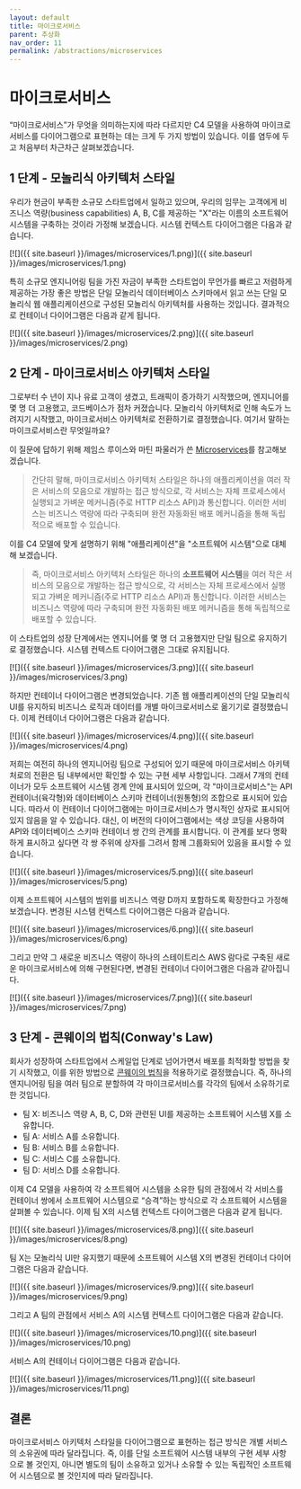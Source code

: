 ```yaml
---
layout: default
title: 마이크로서비스
parent: 추상화
nav_order: 11
permalink: /abstractions/microservices
---
```


# 마이크로서비스

“마이크로서비스”가 무엇을 의미하는지에 따라 다르지만 C4 모델을 사용하여 마이크로서비스를 다이어그램으로 표현하는 데는 크게 두 가지 방법이 있습니다. 이를 염두에 두고 처음부터 차근차근 살펴보겠습니다.

## 1 단계 - 모놀리식 아키텍처 스타일

<!--"비즈니스 기능(business function)"과 구분되어야 하기 때문에 "비즈니스 역량(business capabilities))으로 번역하였습니다. 또한 비즈니스 모델과 관련된 글들에서 "비즈니스 역량"으로 번역되고 있었습니다.
참고: https://bizzdesign.com/blog/why-business-capabilities-are-key-in-business-architecture/-->

우리가 현금이 부족한 소규모 스타트업에서 일하고 있으며, 우리의 임무는 고객에게 비즈니스 역량(business capabilities) A, B, C를 제공하는 "X"라는 이름의 소프트웨어 시스템을 구축하는 것이라 가정해 보겠습니다. 시스템 컨텍스트 다이어그램은 다음과 같습니다.

[![]({{ site.baseurl }}/images/microservices/1.png)]({{ site.baseurl }}/images/microservices/1.png)

특히 소규모 엔지니어링 팀을 가진 자금이 부족한 스타트업이 무언가를 빠르고 저렴하게 제공하는 가장 좋은 방법은 단일 모놀리식 데이터베이스 스키마에서 읽고 쓰는 단일 모놀리식 웹 애플리케이션으로 구성된 모놀리식 아키텍처를 사용하는 것입니다. 결과적으로 컨테이너 다이어그램은 다음과 같게 됩니다.

[![]({{ site.baseurl }}/images/microservices/2.png)]({{ site.baseurl }}/images/microservices/2.png)

## 2 단계 - 마이크로서비스 아키텍처 스타일

그로부터 수 년이 지나 유료 고객이 생겼고, 트래픽이 증가하기 시작했으며, 엔지니어를 몇 명 더 고용했고, 코드베이스가 점차 커졌습니다. 모놀리식 아키텍처로 인해 속도가 느려지기 시작했고, 마이크로서비스 아키텍처로 전환하기로 결정했습니다. 여기서 말하는 마이크로서비스란 무엇일까요?

이 질문에 답하기 위해 제임스 루이스와 마틴 파울러가 쓴 [Microservices](https://martinfowler.com/articles/microservices.html)를 참고해보겠습니다.

> 간단히 말해, 마이크로서비스 아키텍처 스타일은 하나의 애플리케이션을 여러 작은 서비스의 모음으로 개발하는 접근 방식으로, 각 서비스는 자체 프로세스에서 실행되고 가벼운 메커니즘(주로 HTTP 리소스 API)과 통신합니다. 이러한 서비스는 비즈니스 역량에 따라 구축되며 완전 자동화된 배포 메커니즘을 통해 독립적으로 배포할 수 있습니다.

이를 C4 모델에 맞게 설명하기 위해 "애플리케이션"을 "소프트웨어 시스템"으로 대체해 보겠습니다.

> 즉, 마이크로서비스 아키텍처 스타일은 하나의 **소프트웨어 시스템**을 여러 작은 서비스의 모음으로 개발하는 접근 방식으로, 각 서비스는 자체 프로세스에서 실행되고 가벼운 메커니즘(주로 HTTP 리소스 API)과 통신합니다. 이러한 서비스는 비즈니스 역량에 따라 구축되며 완전 자동화된 배포 메커니즘을 통해 독립적으로 배포할 수 있습니다.

이 스타트업의 성장 단계에서는 엔지니어를 몇 명 더 고용했지만 단일 팀으로 유지하기로 결정했습니다. 시스템 컨텍스트 다이어그램은 그대로 유지됩니다.

[![]({{ site.baseurl }}/images/microservices/3.png)]({{ site.baseurl }}/images/microservices/3.png)

하지만 컨테이너 다이어그램은 변경되었습니다. 기존 웹 애플리케이션의 단일 모놀리식 UI를 유지하되 비즈니스 로직과 데이터를 개별 마이크로서비스로 옮기기로 결정했습니다. 이제 컨테이너 다이어그램은 다음과 같습니다.

[![]({{ site.baseurl }}/images/microservices/4.png)]({{ site.baseurl }}/images/microservices/4.png)

저희는 여전히 하나의 엔지니어링 팀으로 구성되어 있기 때문에 마이크로서비스 아키텍처로의 전환은 팀 내부에서만 확인할 수 있는 구현 세부 사항입니다. 그래서 7개의 컨테이너가 모두 소프트웨어 시스템 경계 안에 표시되어 있으며, 각 "마이크로서비스"는 API 컨테이너(육각형)와 데이터베이스 스키마 컨테이너(원통형)의 조합으로 표시되어 있습니다.
따라서 이 컨테이너 다이어그램에는 마이크로서비스가 명시적인 상자로 표시되어 있지 않음을 알 수 있습니다.
대신, 이 버전의 다이어그램에서는 색상 코딩을 사용하여 API와 데이터베이스 스키마 컨테이너 쌍 간의 관계를 표시합니다. 이 관계를 보다 명확하게 표시하고 싶다면 각 쌍 주위에 상자를 그려서 함께 그룹화되어 있음을 표시할 수 있습니다.

[![]({{ site.baseurl }}/images/microservices/5.png)]({{ site.baseurl }}/images/microservices/5.png)

이제 소프트웨어 시스템의 범위를 비즈니스 역량 D까지 포함하도록 확장한다고 가정해 보겠습니다.
변경된 시스템 컨텍스트 다이어그램은 다음과 같습니다.

[![]({{ site.baseurl }}/images/microservices/6.png)]({{ site.baseurl }}/images/microservices/6.png)

그리고 만약 그 새로운 비즈니스 역량이 하나의 스테이트리스 AWS 람다로 구축된 새로운 마이크로서비스에 의해 구현된다면, 변경된 컨테이너 다이어그램은 다음과 같아집니다.

[![]({{ site.baseurl }}/images/microservices/7.png)]({{ site.baseurl }}/images/microservices/7.png)

## 3 단계 - 콘웨이의 법칙(Conway's Law)

회사가 성장하여 스타트업에서 스케일업 단계로 넘어가면서 배포를 최적화할 방법을 찾기 시작했고, 이를 위한 방법으로 [콘웨이의 법칙](https://en.wikipedia.org/wiki/Conway%27s_law)을 적용하기로 결정했습니다.
즉, 하나의 엔지니어링 팀을 여러 팀으로 분할하여 각 마이크로서비스를 각각의 팀에서 소유하기로 한 것입니다.

- 팀 X: 비즈니스 역량 A, B, C, D와 관련된 UI를 제공하는 소프트웨어 시스템 X를 소유합니다.
- 팀 A: 서비스 A를 소유합니다.
- 팀 B: 서비스 B를 소유합니다.
- 팀 C: 서비스 C를 소유합니다.
- 팀 D: 서비스 D를 소유합니다.

이제 C4 모델을 사용하여 각 소프트웨어 시스템을 소유한 팀의 관점에서 각 서비스를 컨테이너 쌍에서 소프트웨어 시스템으로 “승격”하는 방식으로 각 소프트웨어 시스템을 살펴볼 수 있습니다. 이제 팀 X의 시스템 컨텍스트 다이어그램은 다음과 같게 됩니다.

[![]({{ site.baseurl }}/images/microservices/8.png)]({{ site.baseurl }}/images/microservices/8.png)

팀 X는 모놀리식 UI만 유지했기 때문에 소프트웨어 시스템 X의 변경된 컨테이너 다이어그램은 다음과 같습니다.

[![]({{ site.baseurl }}/images/microservices/9.png)]({{ site.baseurl }}/images/microservices/9.png)

그리고 A 팀의 관점에서 서비스 A의 시스템 컨텍스트 다이어그램은 다음과 같습니다.

[![]({{ site.baseurl }}/images/microservices/10.png)]({{ site.baseurl }}/images/microservices/10.png)

서비스 A의 컨테이너 다이어그램은 다음과 같습니다.

[![]({{ site.baseurl }}/images/microservices/11.png)]({{ site.baseurl }}/images/microservices/11.png)

## 결론

마이크로서비스 아키텍처 스타일을 다이어그램으로 표현하는 접근 방식은 개별 서비스의 소유권에 따라 달라집니다. 즉, 이를 단일 소프트웨어 시스템 내부의 구현 세부 사항으로 볼 것인지, 아니면 별도의 팀이 소유하고 있거나 소유할 수 있는 독립적인 소프트웨어 시스템으로 볼 것인지에 따라 달라집니다.
